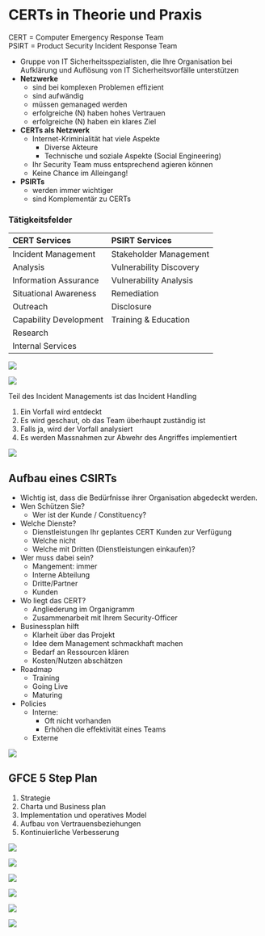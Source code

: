 # CERTs in Theorie und Praxis

CERT = Computer Emergency Response Team  
PSIRT = Product Security Incident Response Team

* Gruppe von IT Sicherheitsspezialisten, die Ihre Organisation bei Aufklärung und Auflösung von IT Sicherheitsvorfälle unterstützen
* **Netzwerke**
  * sind bei komplexen Problemen effizient
  * sind aufwändig 
  * müssen gemanaged werden
  * erfolgreiche \(N\) haben hohes Vertrauen
  * erfolgreiche \(N\) haben ein klares Ziel
* **CERTs als Netzwerk**
  * Internet-Kriminialität hat viele Aspekte
    * Diverse Akteure
    * Technische und soziale Aspekte \(Social Engineering\)
  * Ihr Security Team muss entsprechend agieren können
  * Keine Chance im Alleingang!
* **PSIRTs**
  * werden immer wichtiger
  * sind Komplementär zu CERTs

### Tätigkeitsfelder

| CERT Services | PSIRT Services |
| :--- | :--- |
| Incident Management | Stakeholder Management |
| Analysis | Vulnerability Discovery |
| Information Assurance | Vulnerability Analysis |
| Situational Awareness | Remediation |
| Outreach | Disclosure |
| Capability Development | Training & Education |
| Research |  |
| Internal Services |  |

![](../.gitbook/assets/image%20%28188%29.png)

![](../.gitbook/assets/image%20%28189%29.png)

Teil des Incident Managements ist das Incident Handling

1. Ein Vorfall wird entdeckt
2. Es wird geschaut, ob das Team überhaupt zuständig ist
3. Falls ja, wird der Vorfall analysiert
4. Es werden Massnahmen zur Abwehr des Angriffes implementiert

![](../.gitbook/assets/image%20%28171%29.png)

## Aufbau eines CSIRTs

* Wichtig ist, dass die Bedürfnisse ihrer Organisation abgedeckt werden.
* Wen Schützen Sie?
  * Wer ist der Kunde / Constituency?
* Welche Dienste?
  *  Dienstleistungen Ihr geplantes CERT Kunden zur Verfügung
  * Welche nicht
  * Welche mit Dritten \(Dienstleistungen einkaufen\)?
* Wer muss dabei sein?
  * Mangement: immer
  * Interne Abteilung
  * Dritte/Partner
  * Kunden
* Wo liegt das CERT?
  * Angliederung im Organigramm
  * Zusammenarbeit mit Ihrem Security-Officer
* Businessplan hilft
  * Klarheit über das Projekt
  * Idee dem Management schmackhaft machen
  * Bedarf an Ressourcen klären
  * Kosten/Nutzen abschätzen
* Roadmap
  * Training 
  * Going Live
  * Maturing
* Policies
  * Interne: 
    * Oft nicht vorhanden
    * Erhöhen die effektivität eines Teams
  * Externe

![](../.gitbook/assets/image%20%28194%29.png)

## GFCE 5 Step Plan

1. Strategie
2. Charta und Business plan
3. Implementation und operatives Model
4. Aufbau von Vertrauensbeziehungen
5. Kontinuierliche Verbesserung

![](../.gitbook/assets/image%20%28182%29.png)

![](../.gitbook/assets/image%20%28185%29.png)

![](../.gitbook/assets/image%20%28187%29.png)

![](../.gitbook/assets/image%20%28193%29.png)

![](../.gitbook/assets/image%20%28186%29.png)



![](../.gitbook/assets/image%20%28170%29.png)


